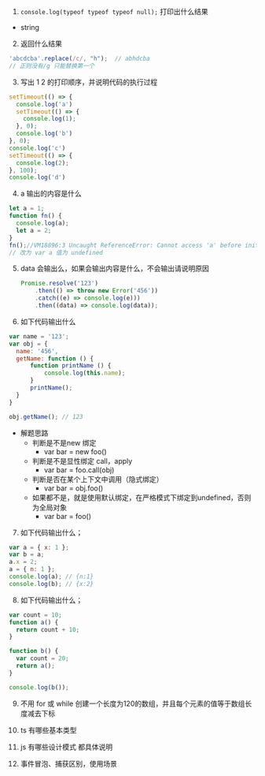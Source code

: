 1. `console.log(typeof typeof typeof null);` 打印出什么结果
- string



2. 返回什么结果
```js
'abcdcba'.replace(/c/, "h");  // abhdcba  
// 正则没有/g 只能替换第一个
```


3. 写出 1 2 的打印顺序，并说明代码的执行过程

```js
setTimeout(() => {
  console.log('a')
  setTimeout(() => {
    console.log(1);
  }, 0);
  console.log('b')
}, 0);
console.log('c')
setTimeout(() => {
  console.log(2);
}, 100);
console.log('d')
```

   

4. a 输出的内容是什么
```js
let a = 1;
function fn() { 
  console.log(a);
  let a = 2;
}
fn();//VM18896:3 Uncaught ReferenceError: Cannot access 'a' before initialization fn
// 改为 var a 值为 undefined
```

   

5. data 会输出么，如果会输出内容是什么，不会输出请说明原因

   ```js
   Promise.resolve('123')
       .then(() => throw new Error('456'))
       .catch((e) => console.log(e)))
       .then((data) => console.log(data));
   ```

   

6. 如下代码输出什么

```js
var name = '123';
var obj = {
  name: '456',
  getName: function () {
      function printName () {
          console.log(this.name);
      }
      printName();
  }
}

obj.getName(); // 123
```
- 解题思路
  + 判断是不是new 绑定
    + var bar = new foo()
  + 判断是不是显性绑定 call，apply
    + var bar = foo.call(obj)
  + 判断是否在某个上下文中调用（隐式绑定）
    + var bar = obj.foo()
  + 如果都不是，就是使用默认绑定，在严格模式下绑定到undefined，否则为全局对象
    + var bar = foo()



7. 如下代码输出什么；

```js
var a = { x: 1 };
var b = a;
a.x = 2;
a = { n: 1 };
console.log(a); // {n:1}
console.log(b); // {x:2}
```

   

8. 如下代码输出什么；
```js
var count = 10;
function a() {
  return count + 10;
}

function b() {
  var count = 20;
  return a();
}

console.log(b());
```


9. 不⽤ for 或 while 创建⼀个⻓度为120的数组，并且每个元素的值等于数组⻓度减去下标



10. ts 有哪些基本类型


11. js 有哪些设计模式 都具体说明
  

12. 事件冒泡、捕获区别，使用场景



